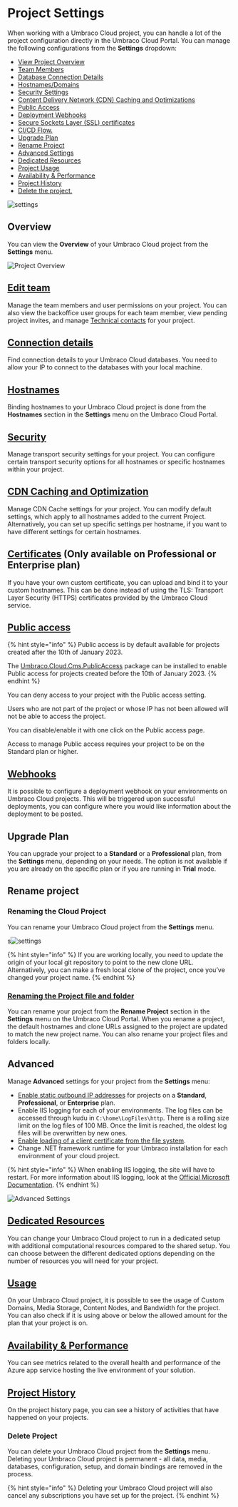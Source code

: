 # Project Settings

When working with a Umbraco Cloud project, you can handle a lot of the project configuration directly in the Umbraco Cloud Portal. You can manage the following configurations from the **Settings** dropdown:

* [View Project Overview](./#overview)
* [Team Members](./#edit-team)
* [Database Connection Details](./#connection-details)
* [Hostnames/Domains](./#hostnames)
* [Security Settings](./#security)
* [Content Delivery Network (CDN) Caching and Optimizations](./#cdn-caching-and-optimization)
* [Public Access](./#public-access)
* [Deployment Webhooks](./#webhooks)
* [Secure Sockets Layer (SSL) certificates](./#certificates-only-available-on-professional-or-enterprise-plan)
* [CI/CD Flow.](./#umbracocicd)
* [Upgrade Plan](./#upgrade-plan)
* [Rename Project](./#rename-project)
* [Advanced Settings](./#advanced)
* [Dedicated Resources](./#dedicated-resources)
* [Project Usage](./#usage)
* [Availability & Performance](./#availability-performance)
* [Project History](./#project-history)
* [Delete the project.](./#delete-project)

![settings](../images/project-settings-v10.png)

## Overview

You can view the **Overview** of your Umbraco Cloud project from the **Settings** menu.

![Project Overview](../images/project-overview-1.png)

## [Edit team](team-members/)

Manage the team members and user permissions on your project. You can also view the backoffice user groups for each team member, view pending project invites, and manage [Technical contacts](team-members/technical-contact.md) for your project.

## [Connection details](../../databases/)

Find connection details to your Umbraco Cloud databases. You need to allow your IP to connect to the databases with your local machine.

## [Hostnames](manage-hostnames/)

Binding hostnames to your Umbraco Cloud project is done from the **Hostnames** section in the **Settings** menu on the Umbraco Cloud Portal.

## [Security](manage-security.md)

Manage transport security settings for your project. You can configure certain transport security options for all hostnames or specific hostnames within your project.

## [CDN Caching and Optimization](manage-cdn-caching.md)

Manage CDN Cache settings for your project. You can modify default settings, which apply to all hostnames added to the current Project. Alternatively, you can set up specific settings per hostname, if you want to have different settings for certain hostnames.

## [Certificates](manage-hostnames/security-certificates.md) (Only available on **Professional** or **Enterprise** plan)

If you have your own custom certificate, you can upload and bind it to your custom hostnames. This can be done instead of using the TLS: Transport Layer Security (HTTPS) certificates provided by the Umbraco Cloud service.

## [Public access](public-access.md)

{% hint style="info" %}
Public access is by default available for projects created after the 10th of January 2023.

The [Umbraco.Cloud.Cms.PublicAccess](https://www.nuget.org/packages/Umbraco.Cloud.Cms.PublicAccess) package can be installed to enable Public access for projects created before the 10th of January 2023.
{% endhint %}

You can deny access to your project with the Public access setting.

Users who are not part of the project or whose IP has not been allowed will not be able to access the project.

You can disable/enable it with one click on the Public access page.

Access to manage Public access requires your project to be on the Standard plan or higher.

## [Webhooks](../../deployment/deployment-webhook.md)

It is possible to configure a deployment webhook on your environments on Umbraco Cloud projects. This will be triggered upon successful deployments, you can configure where you would like information about the deployment to be posted.

## Upgrade Plan

You can upgrade your project to a **Standard** or a **Professional** plan, from the **Settings** menu, depending on your needs. The option is not available if you are already on the specific plan or if you are running in **Trial** mode.

## Rename project

### Renaming the Cloud Project

You can rename your Umbraco Cloud project from the **Settings** menu.

s![settings](../images/renaming-project-v10.png)

{% hint style="info" %}
If you are working locally, you need to update the origin of your local git repository to point to the new clone URL. Alternatively, you can make a fresh local clone of the project, once you’ve changed your project name.
{% endhint %}

### [Renaming the Project file and folder](../working-locally.md#renaming-the-project-files-and-folders)

You can rename your project from the **Rename Project** section in the **Settings** menu on the Umbraco Cloud Portal. When you rename a project, the default hostnames and clone URLs assigned to the project are updated to match the new project name. You can also rename your project files and folders locally.

## Advanced

Manage **Advanced** settings for your project from the **Settings** menu:

* [Enable static outbound IP addresses](external-services.md#enabling-static-outbound-ip-addresses) for projects on a **Standard**, **Professional**, or **Enterprise** plan.
* Enable IIS logging for each of your environments. The log files can be accessed through kudu in `C:\home\LogFiles\http`. There is a rolling size limit on the log files of 100 MB. Once the limit is reached, the oldest log files will be overwritten by new ones.
* [Enable loading of a client certificate from the file system](application-settings.md#enable-client-certificate-loaded-from-file-system-explained).
* Change .NET framework runtime for your Umbraco installation for each environment of your cloud project.

{% hint style="info" %}
When enabling IIS logging, the site will have to restart. For more information about IIS logging, look at the [Official Microsoft Documentation](https://docs.microsoft.com/en-us/iis/configuration/system.webserver/httplogging).
{% endhint %}

![Advanced Settings](../images/Advanced-Settings-new.png)

## [Dedicated Resources](dedicated-resources.md)

You can change your Umbraco Cloud project to run in a dedicated setup with additional computational resources compared to the shared setup. You can choose between the different dedicated options depending on the number of resources you will need for your project.

## [Usage](usage.md)

On your Umbraco Cloud project, it is possible to see the usage of Custom Domains, Media Storage, Content Nodes, and Bandwidth for the project. You can also check if it is using above or below the allowed amount for the plan that your project is on.

## [Availability & Performance](availability-performance.md)

You can see metrics related to the overall health and performance of the Azure app service hosting the live environment of your solution.

## [Project History](project-history.md)

On the project history page, you can see a history of activities that have happened on your projects.

### Delete Project

You can delete your Umbraco Cloud project from the **Settings** menu. Deleting your Umbraco Cloud project is permanent - all data, media, databases, configuration, setup, and domain bindings are removed in the process.

{% hint style="info" %}
Deleting your Umbraco Cloud project will also cancel any subscriptions you have set up for the project.
{% endhint %}
